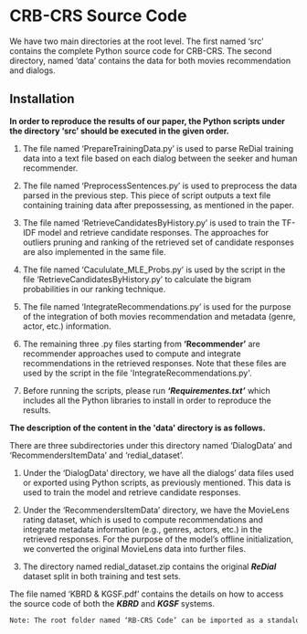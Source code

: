 
# CRB-CRS Source Code

We have two main directories at the root level. The first named ‘src’ contains the complete Python source code for CRB-CRS. The second directory, named ‘data’ contains the data for both movies recommendation and dialogs.

## Installation

**In order to reproduce the results of our paper, the Python scripts under the directory ‘src’ should be executed in the given order.**


1. The file named ‘PrepareTrainingData.py’ is used to parse ReDial training data into a text file based on each dialog between the seeker and human recommender.

2. The file named ‘PreprocessSentences.py’ is used to preprocess the data parsed in the previous step. This piece of script outputs a text file containing training data after prepossessing, as mentioned in the paper.

3. The file named ‘RetrieveCandidatesByHistory.py’ is used to train the TF-IDF model and retrieve candidate responses. The approaches for outliers pruning and ranking of the retrieved set of candidate responses are also implemented in the same file.

4. The file named ‘Cacululate_MLE_Probs.py’ is used by the script in the file ‘RetrieveCandidatesByHistory.py’ to calculate the bigram probabilities in our ranking technique.

5. The file named ‘IntegrateRecommendations.py’ is used for the purpose of the integration of both movies recommendation and metadata (genre, actor, etc.) information. 

6. The remaining three .py files starting from **‘Recommender’** are recommender approaches used to compute and integrate recommendations in the retrieved responses. Note that these files are used by the script in the file 'IntegrateRecommendations.py'.

7. Before running the scripts, please run ***‘Requirementes.txt’*** which includes all the Python libraries to install in order to reproduce the results.

**The description of the content in the 'data' directory is as follows.**

There are three subdirectories under this directory named ‘DialogData’ and ‘RecommendersItemData’ and ‘redial_dataset’.

  1. 	Under the ‘DialogData’ directory, we have all the dialogs’ data files used or exported using Python scripts, as previously mentioned. This data is used to train the model and retrieve candidate responses.

  2. 	Under the ‘RecommendersItemData’ directory, we have the MovieLens rating dataset, which is used to compute recommendations and integrate metadata information (e.g., genres, actors, etc.) in the retrieved responses. For the purpose of the model’s offline initialization, we converted the original MovieLens data into further files.

  3. The directory named redial_dataset.zip contains the original ***ReDial*** dataset split in both training and test sets.

The file named ‘KBRD & KGSF.pdf’ contains the details on how to access the source code of both the ***KBRD*** and ***KGSF*** systems.


```bash
Note: The root folder named ‘RB-CRS Code’ can be imported as a standalone Python project.
```
